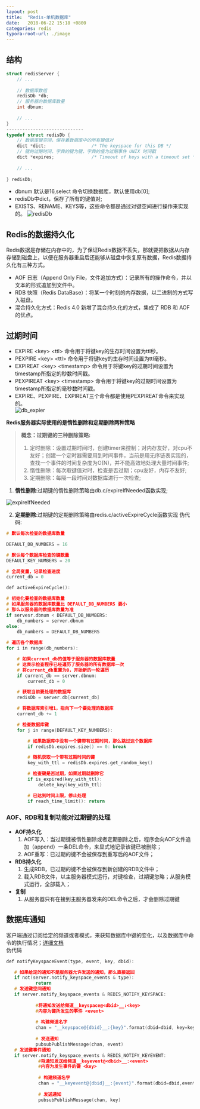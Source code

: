 ```yaml
---
layout: post
title:  "Redis-单机数据库"
date:   2018-06-22 15:18 +0800
categories: redis
typora-root-url: ./image
---
```



## 结构

~~~c
struct redisServer {
	// ...
	
  	// 数据库数组
  	redisDb *db;
  	// 服务器的数据库数量
  	int dbnum;
  	
  	// ...   
}
-----------------------------
typedef struct redisDb {
    // 数据库键空间，保存着数据库中的所有键值对
    dict *dict;                 /* The keyspace for this DB */
    // 键的过期时间，字典的键为键，字典的值为过期事件 UNIX 时间戳
    dict *expires;              /* Timeout of keys with a timeout set */
    
    // ...
    
} redisDb;
~~~

- dbnum 默认是16,select 命令切换数据库，默认使用db[0];
- redisDb中dict，保存了所有的键值对;
- EXISTS、RENAME、KEYS等，这些命令都是通过对键空间进行操作来实现的。
  ![redisDb](/../../image/redis/redisDb1.jpg)

## Redis的数据持久化

Redis数据是存储在内存中的，为了保证Redis数据不丢失，那就要把数据从内存存储到磁盘上，以便在服务器重启后还能够从磁盘中恢复原有数据，Redis数据持久化有三种方式。

- AOF 日志（Append Only File，文件追加方式）：记录所有的操作命令，并以文本的形式追加到文件中。
- RDB 快照（Redis DataBase）：将某一个时刻的内存数据，以二进制的方式写入磁盘。
- 混合持久化方式：Redis 4.0 新增了混合持久化的方式，集成了 RDB 和 AOF 的优点。

## 过期时间

- EXPIRE \<key> \<ttl> 命令用于将键key的生存时间设置为ttl秒。
- PEXPIRE \<key> \<ttl> 命令用于将键key的生存时间设置为ttl毫秒。
- EXPIREAT \<key> \<timestamp> 命令用于将键key的过期时间设置为timestamp所指定的秒数时间戳。
- PEXPIREAT \<key> \<timestamp> 命令用于将键key的过期时间设置为timestamp所指定的毫秒数时间戳。
- EXPIRE、PEXPIRE、EXPIREAT三个命令都是使用PEXPIREAT命令来实现的。  
  ![db_expier](/../../image/redis/db_expier1.jpg)

**Redis服务器实际使用的是惰性删除和定期删除两种策略**

> **概念：过期键的三种删除策略:**  
>
> 1. 定时删除：设置过期时间时，创建timer来控制；对内存友好，对cpu不友好；创建一个定时器需要用到时间事件，当前是用无序链表实现的，查找一个事件的时间复杂度为O(N)，并不能高效地处理大量时间事件;
> 2. 惰性删除：每次取键值对时，检查是否过期；cpu友好，内存不友好;
> 3. 定期删除：每隔一段时间对数据库进行一次检查;

1. **惰性删除**:过期键的惰性删除策略由db.c/expireIfNeeded函数实现;

![expireIfNeeded](/../../image/redis/expireIfNeeded.jpg)  

2. **定期删除**:过期键的定期删除策略由redis.c/activeExpireCycle函数实现 伪代码:

```c
# 默认每次检查的数据库数量

DEFAULT_DB_NUMBERS = 16

# 默认每个数据库检查的键数量
DEFAULT_KEY_NUMBERS = 20

# 全局变量，记录检查进度
current_db = 0

def activeExpireCycle():

# 初始化要检查的数据库数量
# 如果服务器的数据库数量比 DEFAULT_DB_NUMBERS 要小
# 那么以服务器的数据库数量为准
if servesr.dbnum < DEFAULT_DB_NUMBERS:
	db_numbers = server.dbnum
else:
	db_numbers = DEFAULT_DB_NUMBERS

# 遍历各个数据库
for i in range(db_numbers):

    # 如果current_db的值等于服务器的数据库数量
    # 这表示检查程序已经遍历了服务器的所有数据库一次
    # 将current_db重置为0，开始新的一轮遍历
    if current_db == server.dbnum:
        current_db = 0

    # 获取当前要处理的数据库
    redisDb = server.db[current_db]

    # 将数据库索引增1，指向下一个要处理的数据库
    current_db += 1

    # 检查数据库键
    for j in range(DEFAULT_KEY_NUMBERS):

        # 如果数据库中没有一个键带有过期时间，那么跳过这个数据库
        if redisDb.expires.size() == 0: break

        # 随机获取一个带有过期时间的键
        key_with_ttl = redisDb.expires.get_random_key()

        # 检查键是否过期，如果过期就删除它
        if is_expired(key_with_ttl):
            delete_key(key_with_ttl)

        # 已达到时间上限，停止处理
        if reach_time_limit(): return
```

### AOF、RDB和复制功能对过期键的处理

- **AOF持久化**
  1. AOF写入：当过期键被惰性删除或者定期删除之后，程序会向AOF文件追加（append）一条DEL命令，来显式地记录该键已被删除；
  2. AOF重写：已过期的键不会被保存到重写后的AOF文件；
- **RDB持久化** 
  1. 生成RDB，已过期的键不会被保存到新创建的RDB文件中；
  2. 载入RDB文件，以主服务器模式运行，对键检查，过期键忽略；从服务模式运行，全部载入；
- **复制** 
  1. 从服务器只有在接到主服务器发来的DEL命令之后，才会删除过期键

## 数据库通知

客户端通过订阅给定的频道或者模式，来获知数据库中键的变化，以及数据库中命令的执行情况；[详细文档](http://redisdoc.com/topic/notification.html)  
伪代码  

~~~c
def notifyKeyspaceEvent(type, event, key, dbid):

   # 如果给定的通知不是服务器允许发送的通知，那么直接返回    
   if not(server.notify_keyspace_events & type):
           return    
   # 发送键空间通知 
   if server.notify_keyspace_events & REDIS_NOTIFY_KEYSPACE:
   
           #将通知发送给频道__keyspace@<dbid>__:<key>
           #内容为键所发生的事件 <event>        
           
           # 构建频道名字        
           chan = "__keyspace@{dbid}__:{key}".format(dbid=dbid, key=key)
           
           # 发送通知        
           pubsubPublishMessage(chan, event)    
   # 发送键事件通知    
   if server.notify_keyspace_events & REDIS_NOTIFY_KEYEVENT:        
   			#将通知发送给频道__keyevent@<dbid>__:<event>        
   			#内容为发生事件的键 <key>        
   			
   			# 构建频道名字        
   			chan = "__keyevent@{dbid}__:{event}".format(dbid=dbid,event=event)        
   			
   			# 发送通知        
   			pubsubPublishMessage(chan, key)
~~~


​	